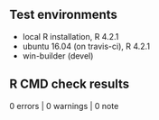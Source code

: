 ## Test environments
* local R installation, R 4.2.1
* ubuntu 16.04 (on travis-ci), R 4.2.1
* win-builder (devel)

## R CMD check results

0 errors | 0 warnings | 0 note
